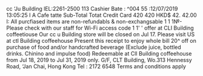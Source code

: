 cc ‘Ju Building lEL:2261-2500 113 Cashier Bate : ^004 55 :12/07/2019 13:05:25 I A Cafe tatte Sub-Total Totat Credit Card 420 420 HKD$ 42. 42.00 I: All purcfiased items are non-refundabls & non-exchangsable 1 1 1№- Please check with our staff for Wi-Fi access code 1 1' ' offer at CLI Building coffeetiouse Our cc u Building store will be closed on Jul 17. Please visit US at ctl Building coffeehouse Present this receipt to enjoy whole bill 20^ off on purchase of food and/or handcrafted beverage (Exclude juice, bottled drinks. Chinino and impulse food) Redeemable at ClI Building coffeehouse from Jul 18, 2019 to Jul 31, 2019 only. G/F, CLT Building, Wo.313 Hennessy Road, ‘Jan Chai, Hong Kong Tel : 2172 6548 Terms and conditions apply